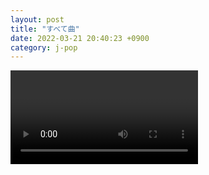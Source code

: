 ```yaml
---
layout: post
title: "すべて曲"
date: 2022-03-21 20:40:23 +0900
category: j-pop
---
```


<div class="video-container">
    <video id="player" class="video-js vjs-default-skin vjs-big-play-centered" data-json="/public/json/j-pop/すべて曲.json"></video>
</div>